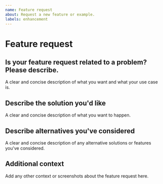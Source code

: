 ```yaml
---
name: Feature request
about: Request a new feature or example.
labels: enhancement
---
```


# Feature request

## Is your feature request related to a problem? Please describe.

A clear and concise description of what you want and what your use case is.

## Describe the solution you'd like

A clear and concise description of what you want to happen.

## Describe alternatives you've considered

A clear and concise description of any alternative solutions or features you've considered.

## Additional context

Add any other context or screenshots about the feature request here.
